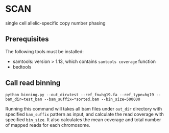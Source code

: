 # SCAN
single cell allelic-specific copy number phasing

## Prerequisites

The following tools must be installed:
+ samtools: version > 1.13, which contains `samtools coverage` function
+ bedtools

## Call read binning

```
python binning.py --out_dir=test --ref_fn=hg19.fa --ref_type=hg19 --bam_dir=test_bam --bam_suffix=*sorted.bam --bin_size=500000 
```

Running this command will takes all bam files under `out_dir` directory with specified `bam_suffix` pattern as input, and calculate the read coverage with specified `bin_size`. It also calculates the mean coverage and total number of mapped reads for each chromosome. 

